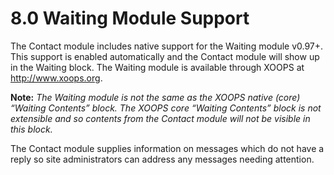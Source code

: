 # 8.0 Waiting Module Support

The Contact module includes native support for the Waiting module v0.97+.  This support is enabled automatically and the Contact module will show up in the Waiting block.  The Waiting module is available through XOOPS at http://www.xoops.org. 

**Note:** *The Waiting module is not the same as the XOOPS native (core) “Waiting Contents” block. The XOOPS core “Waiting Contents” block is not extensible and so contents from the Contact module will not be visible in this block.*

The Contact module supplies information on messages which do not have a reply so site administrators can address any messages needing attention.
